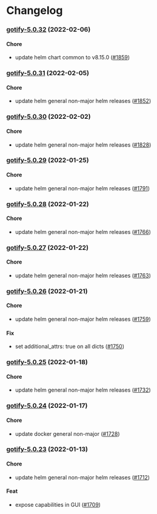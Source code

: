 # Changelog<br>


<a name="gotify-5.0.32"></a>
### [gotify-5.0.32](https://github.com/truecharts/apps/compare/gotify-5.0.31...gotify-5.0.32) (2022-02-06)

#### Chore

* update helm chart common to v8.15.0 ([#1859](https://github.com/truecharts/apps/issues/1859))



<a name="gotify-5.0.31"></a>
### [gotify-5.0.31](https://github.com/truecharts/apps/compare/gotify-5.0.30...gotify-5.0.31) (2022-02-05)

#### Chore

* update helm general non-major helm releases ([#1852](https://github.com/truecharts/apps/issues/1852))



<a name="gotify-5.0.30"></a>
### [gotify-5.0.30](https://github.com/truecharts/apps/compare/gotify-5.0.29...gotify-5.0.30) (2022-02-02)

#### Chore

* update helm general non-major helm releases ([#1828](https://github.com/truecharts/apps/issues/1828))



<a name="gotify-5.0.29"></a>
### [gotify-5.0.29](https://github.com/truecharts/apps/compare/gotify-5.0.28...gotify-5.0.29) (2022-01-25)

#### Chore

* update helm general non-major helm releases ([#1791](https://github.com/truecharts/apps/issues/1791))



<a name="gotify-5.0.28"></a>
### [gotify-5.0.28](https://github.com/truecharts/apps/compare/gotify-5.0.27...gotify-5.0.28) (2022-01-22)

#### Chore

* update helm general non-major helm releases ([#1766](https://github.com/truecharts/apps/issues/1766))



<a name="gotify-5.0.27"></a>
### [gotify-5.0.27](https://github.com/truecharts/apps/compare/gotify-5.0.26...gotify-5.0.27) (2022-01-22)

#### Chore

* update helm general non-major helm releases ([#1763](https://github.com/truecharts/apps/issues/1763))



<a name="gotify-5.0.26"></a>
### [gotify-5.0.26](https://github.com/truecharts/apps/compare/gotify-5.0.25...gotify-5.0.26) (2022-01-21)

#### Chore

* update helm general non-major helm releases ([#1759](https://github.com/truecharts/apps/issues/1759))

#### Fix

* set additional_attrs: true on all dicts ([#1750](https://github.com/truecharts/apps/issues/1750))



<a name="gotify-5.0.25"></a>
### [gotify-5.0.25](https://github.com/truecharts/apps/compare/gotify-5.0.24...gotify-5.0.25) (2022-01-18)

#### Chore

* update helm general non-major helm releases ([#1732](https://github.com/truecharts/apps/issues/1732))



<a name="gotify-5.0.24"></a>
### [gotify-5.0.24](https://github.com/truecharts/apps/compare/gotify-5.0.23...gotify-5.0.24) (2022-01-17)

#### Chore

* update docker general non-major ([#1728](https://github.com/truecharts/apps/issues/1728))



<a name="gotify-5.0.23"></a>
### [gotify-5.0.23](https://github.com/truecharts/apps/compare/gotify-5.0.22...gotify-5.0.23) (2022-01-13)

#### Chore

* update helm general non-major helm releases ([#1712](https://github.com/truecharts/apps/issues/1712))

#### Feat

* expose capabilities in GUI ([#1709](https://github.com/truecharts/apps/issues/1709))

